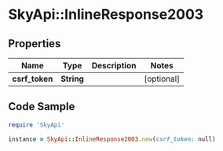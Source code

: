 # SkyApi::InlineResponse2003

## Properties

Name | Type | Description | Notes
------------ | ------------- | ------------- | -------------
**csrf_token** | **String** |  | [optional] 

## Code Sample

```ruby
require 'SkyApi'

instance = SkyApi::InlineResponse2003.new(csrf_token: null)
```


